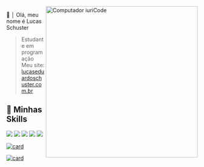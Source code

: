 <img src="https://raw.githubusercontent.com/MicaelliMedeiros/micaellimedeiros/master/image/computer-illustration.png" min-width="400px" max-width="400px" width="400px" align="right" alt="Computador iuriCode">
<p font-size="20px">💜 │ Olá, meu nome é Lucas Schuster</p>


> Estudante em programação 
>Meu site: <a href="lucaseduardoschuster.com.br" target="_blank">lucaseduardoschuster.com.br</a>


## 🚀 Minhas Skills
<p align="left">
  <img src="https://img.shields.io/badge/Python-3776AB?style=for-the-badge&logo=python&logoColor=white" />
  <img src="https://img.shields.io/badge/Java-ED8B00?style=for-the-badge&logo=java&logoColor=white" />
  <img src="https://img.shields.io/badge/MySQL-00000F?style=for-the-badge&logo=mysql&logoColor=white" />
  <img src="https://img.shields.io/badge/HTML5-E34F26?style=for-the-badge&logo=html5&logoColor=white" />
  <img src="https://img.shields.io/badge/CSS3-1572B6?style=for-the-badge&logo=css3&logoColor=white" />
</p>

[![card](https://github-readme-stats.vercel.app/api?username=LukasSchusta&theme=tokyonight)](https://github.com/anuraghazra/github-readme-stats)

[![card](https://github-readme-stats.vercel.app/api/top-langs/?username=LukasSchusta&hide=html&layout=compact&theme=tokyonight)](https://github.com/anuraghazra/github-readme-stats)
